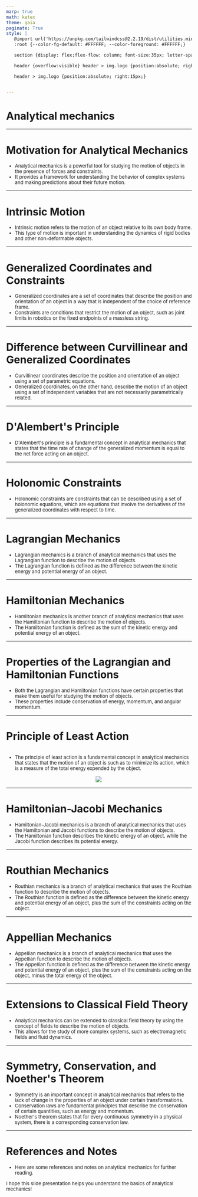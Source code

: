 ```yaml
---
marp: true
math: katex
theme: gaia
paginate: True
style: |
   @import url('https://unpkg.com/tailwindcss@2.2.19/dist/utilities.min.css');
   :root {--color-fg-default: #FFFFFF; --color-foreground: #FFFFFF;}

   section {display: flex;flex-flow: column; font-size:35px; letter-spacing:1.4px;}

   header {overflow:visible} header > img.logo {position:absolute; right:15px;}

   header > img.logo {position:absolute; right:15px;}


---
```

<!-- backgroundImage: url('backgrounds/aaabstract.png') -->
<!-- _class: lead -->

 # **Analytical mechanics**

---
<style scoped>p,li {font-size:0.92em}</style>

 # **Motivation for Analytical Mechanics**

- Analytical mechanics is a powerful tool for studying the motion of objects in the presence of forces and constraints.
- It provides a framework for understanding the behavior of complex systems and making predictions about their future motion.

---
<style scoped>p,li {font-size:0.92em}</style>

 # Intrinsic Motion
- Intrinsic motion refers to the motion of an object relative to its own body frame.
- This type of motion is important in understanding the dynamics of rigid bodies and other non-deformable objects.


---
<style scoped>p,li {font-size:0.92em}</style>

 # Generalized Coordinates and Constraints
- Generalized coordinates are a set of coordinates that describe the position and orientation of an object in a way that is independent of the choice of reference frame.
- Constraints are conditions that restrict the motion of an object, such as joint limits in robotics or the fixed endpoints of a massless string.


---
<style scoped>p,li {font-size:0.92em}</style>

 # Difference between Curvillinear and Generalized Coordinates

- Curvillinear coordinates describe the position and orientation of an object using a set of parametric equations.
- Generalized coordinates, on the other hand, describe the motion of an object using a set of independent variables that are not necessarily parametrically related.

---
<style scoped>p,li {font-size:0.96em}</style>

 # **D'Alembert's Principle**
- D'Alembert's principle is a fundamental concept in analytical mechanics that states that the time rate of change of the generalized momentum is equal to the net force acting on an object.


---
<style scoped>p,li {font-size:0.96em}</style>

 # Holonomic Constraints

- Holonomic constraints are constraints that can be described using a set of holonomic equations, which are equations that involve the derivatives of the generalized coordinates with respect to time.

---
<style scoped>p,li {font-size:0.92em}</style>

 # Lagrangian Mechanics
- Lagrangian mechanics is a branch of analytical mechanics that uses the Lagrangian function to describe the motion of objects.
- The Lagrangian function is defined as the difference between the kinetic energy and potential energy of an object.


---
<style scoped>p,li {font-size:0.92em}</style>

 # Hamiltonian Mechanics

- Hamiltonian mechanics is another branch of analytical mechanics that uses the Hamiltonian function to describe the motion of objects.
- The Hamiltonian function is defined as the sum of the kinetic energy and potential energy of an object.

---
<style scoped>p,li {font-size:0.92em}</style>

 # Properties of the Lagrangian and Hamiltonian Functions
- Both the Lagrangian and Hamiltonian functions have certain properties that make them useful for studying the motion of objects.
- These properties include conservation of energy, momentum, and angular momentum.


---
<style scoped>p,li {font-size:0.92em}</style>

 # **Principle of Least Action**
<div style='flex:1 1 auto; min-height:0;' class="grid grid-cols-8 gap-4">
<div style='display:flex; flex-flow:column; min-height:0;' class="col-span-4">

- The principle of least action is a fundamental concept in analytical mechanics that states that the motion of an object is such as to minimize its action, which is a measure of the total energy expended by the object.
</div>

<div style='display:flex; flex-flow:column; min-height:0;' class="col-span-4">

<div style="display: flex; flex: 1 1 auto; flex-flow: row; min-height: 0"><div style="display: flex; flex: 1 1 auto; justify-content: center;min-height:0;min-width:0; margin-bottom:0.1em;;margin-right:0.15em">
<img style='object-fit: contain; max-height:100%; max-width:100%; background-color: rgba(0,0,0,0);' src='https://upload.wikimedia.org/wikipedia/commons/thumb/1/1c/Least_action_principle.svg/250px-Least_action_principle.svg.png'/>
</div>
</div>

</div>

</div>


---
<style scoped>p,li {font-size:0.92em}</style>

 # Hamiltonian-Jacobi Mechanics
- Hamiltonian-Jacobi mechanics is a branch of analytical mechanics that uses the Hamiltonian and Jacobi functions to describe the motion of objects.
- The Hamiltonian function describes the kinetic energy of an object, while the Jacobi function describes its potential energy.


---
<style scoped>p,li {font-size:0.92em}</style>

 # Routhian Mechanics

- Routhian mechanics is a branch of analytical mechanics that uses the Routhian function to describe the motion of objects.
- The Routhian function is defined as the difference between the kinetic energy and potential energy of an object, plus the sum of the constraints acting on the object.

---
<style scoped>p,li {font-size:0.92em}</style>

 # Appellian Mechanics
- Appellian mechanics is a branch of analytical mechanics that uses the Appellian function to describe the motion of objects.
- The Appellian function is defined as the difference between the kinetic energy and potential energy of an object, plus the sum of the constraints acting on the object, minus the total energy of the object.


---
<style scoped>p,li {font-size:0.92em}</style>

 # **Extensions to Classical Field Theory**

- Analytical mechanics can be extended to classical field theory by using the concept of fields to describe the motion of objects.
- This allows for the study of more complex systems, such as electromagnetic fields and fluid dynamics.

---
<style scoped>p,li {font-size:0.88em}</style>

 # **Symmetry, Conservation, and Noether's Theorem**

- Symmetry is an important concept in analytical mechanics that refers to the lack of change in the properties of an object under certain transformations.
- Conservation laws are fundamental principles that describe the conservation of certain quantities, such as energy and momentum.
- Noether's theorem states that for every continuous symmetry in a physical system, there is a corresponding conservation law.

---
<style scoped>p,li {font-size:0.92em}</style>

 # References and Notes

- Here are some references and notes on analytical mechanics for further reading.

I hope this slide presentation helps you understand the basics of analytical mechanics!